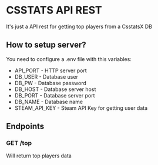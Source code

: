 # CSSTATS API REST

It's just a API rest for getting top players from a CsstatsX DB

## How to setup server?

You need to configure a .env file with this variables:
* API_PORT - HTTP server port
* DB_USER - Database user
* DB_PW - Database password
* DB_HOST - Database server host
* DB_PORT - Database server port
* DB_NAME - Database name
* STEAM_API_KEY - Steam API Key for getting user data

## Endpoints

### GET /top

Will return top players data

